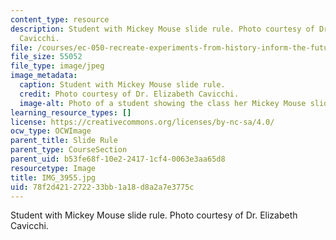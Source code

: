 ```yaml
---
content_type: resource
description: Student with Mickey Mouse slide rule. Photo courtesy of Dr. Elizabeth
  Cavicchi.
file: /courses/ec-050-recreate-experiments-from-history-inform-the-future-from-the-past-galileo-january-iap-2010/78f2d421272233bb1a18d8a2a7e3775c_IMG_3955.jpg
file_size: 55052
file_type: image/jpeg
image_metadata:
  caption: Student with Mickey Mouse slide rule.
  credit: Photo courtesy of Dr. Elizabeth Cavicchi.
  image-alt: Photo of a student showing the class her Mickey Mouse slide rule.
learning_resource_types: []
license: https://creativecommons.org/licenses/by-nc-sa/4.0/
ocw_type: OCWImage
parent_title: Slide Rule
parent_type: CourseSection
parent_uid: b53fe68f-10e2-2417-1cf4-0063e3aa65d8
resourcetype: Image
title: IMG_3955.jpg
uid: 78f2d421-2722-33bb-1a18-d8a2a7e3775c
---
```

Student with Mickey Mouse slide rule. Photo courtesy of Dr. Elizabeth Cavicchi.